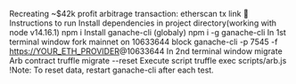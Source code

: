 Recreating ~$42k profit arbitrage transaction: etherscan tx link
📃 Instructions to run
Install dependencies in project directory(working with node v14.16.1)
npm i
Install ganache-cli (globaly)
npm i -g ganache-cli
In 1st terminal window fork mainnet on 10633644 block
ganache-cli -p 7545 -f <https://YOUR_ETH_PROVIDER>@10633644
In 2nd terminal window migrate Arb contract
truffle migrate --reset
Execute script
truffle exec scripts/arb.js
!Note: To reset data, restart ganache-cli after each test.
